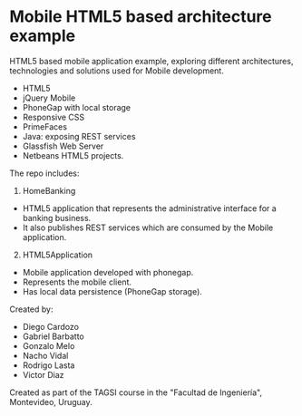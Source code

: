 Mobile HTML5 based architecture example
==================

HTML5 based mobile application example, exploring different architectures, technologies and solutions used for Mobile development.

- HTML5
- jQuery Mobile
- PhoneGap with local storage
- Responsive CSS
- PrimeFaces
- Java: exposing REST services
- Glassfish Web Server
- Netbeans HTML5 projects.

The repo includes:

1. HomeBanking
  - HTML5 application that represents the administrative interface for a banking business. 
  - It also publishes REST services which are consumed by the Mobile application.
2. HTML5Application
  - Mobile application developed with phonegap.
  - Represents the mobile client.
  - Has local data persistence (PhoneGap storage).

Created by:

- Diego Cardozo
- Gabriel Barbatto
- Gonzalo Melo 
- Nacho Vidal
- Rodrigo Lasta
- Victor Diaz

Created as part of the TAGSI course in the "Facultad de Ingeniería", Montevideo, Uruguay.

